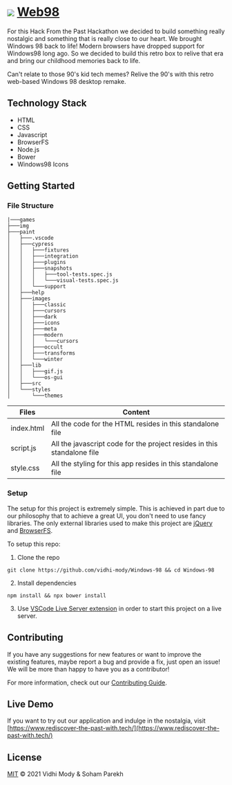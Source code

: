 # ![](https://win98icons.alexmeub.com/icons/png/windows-4.png) [Web98](https://web98.netlify.app)

For this Hack From the Past Hackathon we decided to build something really nostalgic and something that is really close to our heart. 
We brought Windows 98 back to life! Modern browsers have dropped support for Windows98 long ago. So we decided to build this retro box to relive that era and bring our childhood memories back to life. 

Can't relate to those 90's kid tech memes? Relive the 90's with this retro web-based Windows 98 desktop remake.

## Technology Stack

- HTML
- CSS
- Javascript
- BrowserFS
- Node.js
- Bower
- Windows98 Icons

## Getting Started

### File Structure

```
|───games
├───img
├───paint
│   ├───.vscode
│   ├───cypress
│   │   ├───fixtures
│   │   ├───integration
│   │   ├───plugins
│   │   ├───snapshots
│   │   │   ├───tool-tests.spec.js
│   │   │   └───visual-tests.spec.js
│   │   └───support
│   ├───help
│   ├───images
│   │   ├───classic
│   │   ├───cursors
│   │   ├───dark
│   │   ├───icons
│   │   ├───meta
│   │   ├───modern
│   │   │   └───cursors
│   │   ├───occult
│   │   ├───transforms
│   │   └───winter
│   ├───lib
│   │   ├───gif.js
│   │   └───os-gui
│   ├───src
│   └───styles
│       └───themes
```

| **Files**  | **Content**                                                             |
| ---------- | ----------------------------------------------------------------------- |
| index.html | All the code for the HTML resides in this standalone file               |
| script.js  | All the javascript code for the project resides in this standalone file |
| style.css  | All the styling for this app resides in this standalone file            |

### Setup

The setup for this project is extremely simple. This is achieved in part due to our philosophy that to achieve a great UI, you don't need to use fancy libraries. The only external libraries used to make this project are [jQuery](https://jquery.com/browse) and [BrowserFS](https://github.com/jvilk/BrowserFS).

To setup this repo:

1. Clone the repo

`git clone https://github.com/vidhi-mody/Windows-98 && cd Windows-98`

2. Install dependencies

`npm install && npx bower install`

3. Use [VSCode Live Server extension](https://marketplace.visualstudio.com/items?itemName=ritwickdey.LiveServer) in order to start this project on a live server.

## Contributing

If you have any suggestions for new features or want to improve the existing features, maybe report a bug and provide a fix, just open an issue! We will be more than happy to have you as a contributor!

For more information, check out our [Contributing Guide]().

## Live Demo

If you want to try out our application and indulge in the nostalgia, visit [https://www.rediscover-the-past-with.tech/](https://www.rediscover-the-past-with.tech/)

## License

[MIT](License) © 2021 Vidhi Mody & Soham Parekh

